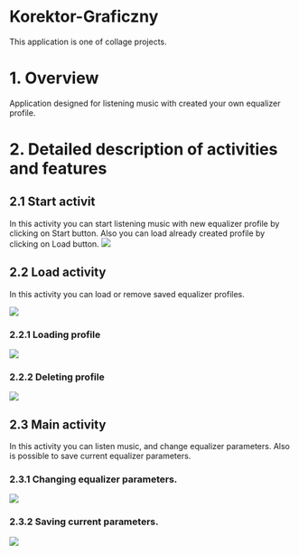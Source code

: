 # Korektor-Graficzny
This application is one of collage projects.


# 1. Overview
  Application designed for listening music with created your own equalizer profile.
  

# 2. Detailed description of activities and features

  ## 2.1 Start activit
   In this activity you can start listening music with new equalizer profile by clicking on Start button.
   Also you can load already created profile by clicking on Load button.
   ![](https://raw.githubusercontent.com/MarcinGrzeszczak-Portfolio/Korektor-Graficzny/master/screenshots/StartActivity.gif)
    
    
 ## 2.2 Load activity
   In this activity you can load or remove saved equalizer profiles.
    
   ![](https://raw.githubusercontent.com/MarcinGrzeszczak-Portfolio/Korektor-Graficzny/master/screenshots/LoadingActivity.png)

 
 
  ### 2.2.1 Loading profile
  ![](https://raw.githubusercontent.com/MarcinGrzeszczak-Portfolio/Korektor-Graficzny/master/screenshots/LoadingProfile.gif)
   
   
  ### 2.2.2 Deleting profile
  ![](https://raw.githubusercontent.com/MarcinGrzeszczak-Portfolio/Korektor-Graficzny/master/screenshots/DeletingProfile.gif)


## 2.3 Main activity
   In this activity you can listen music, and change equalizer parameters.
   Also is possible to save current equalizer parameters.
   
  ### 2.3.1 Changing equalizer parameters.
  ![](https://raw.githubusercontent.com/MarcinGrzeszczak-Portfolio/Korektor-Graficzny/master/screenshots/ChangingParameters.gif) 
   
  ### 2.3.2 Saving current parameters.
  ![](https://raw.githubusercontent.com/MarcinGrzeszczak-Portfolio/Korektor-Graficzny/master/screenshots/SavingProfile.gif)  
   
   
   
   
   
